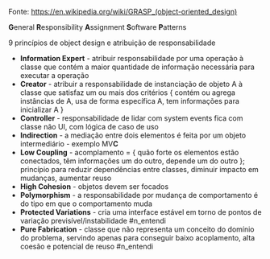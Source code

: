 Fonte: https://en.wikipedia.org/wiki/GRASP_(object-oriented_design)

**G**eneral **R**esponsibility **A**ssignment **S**oftware **P**atterns

9 princípios de object design e atribuição de responsabilidade

* **Information Expert** - atribuir responsabilidade por uma operação à classe que contém a maior quantidade de informação necessária para executar a operação
* **Creator** - atribuir a responsabilidade de instanciação de objeto A à classe que satisfaz um ou mais dos critérios { contém ou agrega instâncias de A, usa de forma específica A, tem informações para inicializar A }
* **Controller** - responsabilidade de lidar com system events fica com classe não UI, com lógica de caso de uso
* **Indirection** - a mediação entre dois elementos é feita por um objeto intermediário - exemplo MV**C**
* **Low Coupling** - acomplamento = { quão forte os elementos estão conectados, têm informações um do outro, depende um do outro }; princípio para reduzir dependências entre classes, diminuir impacto em mudanças, aumentar reuso
* **High Cohesion** - objetos devem ser focados
* **Polymorphism** - a responsabilidade por mudança de comportamento é do tipo em que o comportamento muda
* **Protected Variations** - cria uma interface estável em torno de pontos de variação previsível/instabilidade #n_entendi
* **Pure Fabrication** - classe que não representa um conceito do domínio do problema, servindo apenas para conseguir baixo acoplamento, alta coesão e potencial de reuso #n_entendi 

